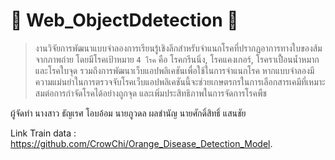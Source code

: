 # :orange: Web_ObjectDdetection :iphone:

> งานวิจัยการพัฒนาแบบจำลองการเรียนรู้เชิงลึกสำหรับจำแนกโรคที่ปรากฏอาการทางใบของส้มจากภาพถ่าย โดยมีโรคเป้าหมาย `4 โรค` คือ โรคกรีนนิ่ง, โรคแคงเกอร์, โรคราเปื้อนน้ำหมาก และโรคใบจุด รวมถึงการพัฒนาเว็บแอปพลิเคชันเพื่อใช้ในการจำแนกโรค หากแบบจำลองมีความแม่นยำในการตรวจจับโรคเว็บแอปพลิเคชันนี้จะช่วยเกษตรกรในการเลือกสารเคมีที่เหมาะสมต่อการกำจัดโรคได้อย่างถูกจุด และเพิ่มประสิทธิภาพในการจัดการโรคพืช

ผู้จัดทำ
นางสาว ธัญเรศ โอบอ้อม 
นายภูวดล ผลชำนัญ
นายศักดิ์สิทธิ์ แสนชัย

Link Train data : https://github.com/CrowChi/Orange_Disease_Detection_Model.
